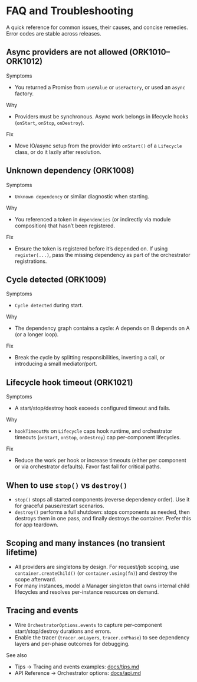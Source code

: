 # FAQ and Troubleshooting

A quick reference for common issues, their causes, and concise remedies. Error codes are stable across releases.

## Async providers are not allowed (ORK1010–ORK1012)
Symptoms
- You returned a Promise from `useValue` or `useFactory`, or used an `async` factory.

Why
- Providers must be synchronous. Async work belongs in lifecycle hooks (`onStart`, `onStop`, `onDestroy`).

Fix
- Move IO/async setup from the provider into `onStart()` of a `Lifecycle` class, or do it lazily after resolution.

## Unknown dependency (ORK1008)
Symptoms
- `Unknown dependency` or similar diagnostic when starting.

Why
- You referenced a token in `dependencies` (or indirectly via module composition) that hasn’t been registered.

Fix
- Ensure the token is registered before it’s depended on. If using `register(...)`, pass the missing dependency as part of the orchestrator registrations.

## Cycle detected (ORK1009)
Symptoms
- `Cycle detected` during start.

Why
- The dependency graph contains a cycle: A depends on B depends on A (or a longer loop).

Fix
- Break the cycle by splitting responsibilities, inverting a call, or introducing a small mediator/port.

## Lifecycle hook timeout (ORK1021)
Symptoms
- A start/stop/destroy hook exceeds configured timeout and fails.

Why
- `hookTimeoutMs` on `Lifecycle` caps hook runtime, and orchestrator timeouts (`onStart`, `onStop`, `onDestroy`) cap per-component lifecycles.

Fix
- Reduce the work per hook or increase timeouts (either per component or via orchestrator defaults). Favor fast fail for critical paths.

## When to use `stop()` vs `destroy()`
- `stop()` stops all started components (reverse dependency order). Use it for graceful pause/restart scenarios.
- `destroy()` performs a full shutdown: stops components as needed, then destroys them in one pass, and finally destroys the container. Prefer this for app teardown.

## Scoping and many instances (no transient lifetime)
- All providers are singletons by design. For request/job scoping, use `container.createChild()` (or `container.using(fn)`) and destroy the scope afterward.
- For many instances, model a Manager singleton that owns internal child lifecycles and resolves per-instance resources on demand.

## Tracing and events
- Wire `OrchestratorOptions.events` to capture per-component start/stop/destroy durations and errors.
- Enable the tracer (`tracer.onLayers`, `tracer.onPhase`) to see dependency layers and per-phase outcomes for debugging.

See also
- Tips → Tracing and events examples: [docs/tips.md](./tips.md)
- API Reference → Orchestrator options: [docs/api.md](./api.md#interface-orchestratoroptions)
